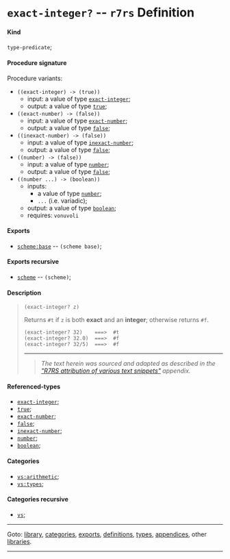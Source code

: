 

<a id='definition__r7rs__exact-integer_3f'></a>

# `exact-integer?` -- `r7rs` Definition


<a id='definition__r7rs__exact-integer_3f__kind'></a>

#### Kind

`type-predicate`;


<a id='definition__r7rs__exact-integer_3f__procedure-signature'></a>

#### Procedure signature

Procedure variants:
 * `((exact-integer) -> (true))`
   * input: a value of type [`exact-integer`](../../r7rs/types/exact-integer.md#type__r7rs__exact-integer);
   * output: a value of type [`true`](../../r7rs/types/true.md#type__r7rs__true);
 * `((exact-number) -> (false))`
   * input: a value of type [`exact-number`](../../r7rs/types/exact-number.md#type__r7rs__exact-number);
   * output: a value of type [`false`](../../r7rs/types/false.md#type__r7rs__false);
 * `((inexact-number) -> (false))`
   * input: a value of type [`inexact-number`](../../r7rs/types/inexact-number.md#type__r7rs__inexact-number);
   * output: a value of type [`false`](../../r7rs/types/false.md#type__r7rs__false);
 * `((number) -> (false))`
   * input: a value of type [`number`](../../r7rs/types/number.md#type__r7rs__number);
   * output: a value of type [`false`](../../r7rs/types/false.md#type__r7rs__false);
 * `((number ...) -> (boolean))`
   * inputs:
     * a value of type [`number`](../../r7rs/types/number.md#type__r7rs__number);
     * `...` (i.e. variadic);
   * output: a value of type [`boolean`](../../r7rs/types/boolean.md#type__r7rs__boolean);
   * requires: `vonuvoli`


<a id='definition__r7rs__exact-integer_3f__exports'></a>

#### Exports

 * [`scheme:base`](../../r7rs/exports/scheme_3a_base.md#export__r7rs__scheme_3a_base) -- `(scheme base)`;


<a id='definition__r7rs__exact-integer_3f__exports-recursive'></a>

#### Exports recursive

 * [`scheme`](../../r7rs/exports/scheme.md#export__r7rs__scheme) -- `(scheme)`;


<a id='definition__r7rs__exact-integer_3f__description'></a>

#### Description

> ````
> (exact-integer? z)
> ````
> 
> 
> Returns `#t` if `z` is both __exact__ and an __integer__;
> otherwise returns `#f`.
> 
> ````
> (exact-integer? 32)    ===>  #t
> (exact-integer? 32.0)  ===>  #f
> (exact-integer? 32/5)  ===>  #f
> ````
> 
> 
> ----
> > *The text herein was sourced and adapted as described in the ["R7RS attribution of various text snippets"](../../r7rs/appendices/attribution.md#appendix__r7rs__attribution) appendix.*


<a id='definition__r7rs__exact-integer_3f__referenced-types'></a>

#### Referenced-types

 * [`exact-integer`](../../r7rs/types/exact-integer.md#type__r7rs__exact-integer);
 * [`true`](../../r7rs/types/true.md#type__r7rs__true);
 * [`exact-number`](../../r7rs/types/exact-number.md#type__r7rs__exact-number);
 * [`false`](../../r7rs/types/false.md#type__r7rs__false);
 * [`inexact-number`](../../r7rs/types/inexact-number.md#type__r7rs__inexact-number);
 * [`number`](../../r7rs/types/number.md#type__r7rs__number);
 * [`boolean`](../../r7rs/types/boolean.md#type__r7rs__boolean);


<a id='definition__r7rs__exact-integer_3f__categories'></a>

#### Categories

 * [`vs:arithmetic`](../../r7rs/categories/vs_3a_arithmetic.md#category__r7rs__vs_3a_arithmetic);
 * [`vs:types`](../../r7rs/categories/vs_3a_types.md#category__r7rs__vs_3a_types);


<a id='definition__r7rs__exact-integer_3f__categories-recursive'></a>

#### Categories recursive

 * [`vs`](../../r7rs/categories/vs.md#category__r7rs__vs);

----

Goto: [library](../../r7rs/_index.md#library__r7rs), [categories](../../r7rs/categories/_index.md#toc__r7rs__categories), [exports](../../r7rs/exports/_index.md#toc__r7rs__exports), [definitions](../../r7rs/definitions/_index.md#toc__r7rs__definitions), [types](../../r7rs/types/_index.md#toc__r7rs__types), [appendices](../../r7rs/appendices/_index.md#toc__r7rs__appendices), other [libraries](../../_libraries.md#toc__libraries).

----

